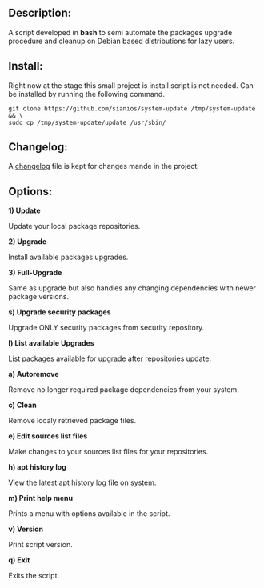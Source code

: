 ## Description:
A script developed in **bash** to semi automate the packages upgrade
procedure and cleanup on Debian based distributions for lazy users.

## Install:
Right now at the stage this small project is install script is not
needed. Can be installed by running the following command.
```
git clone https://github.com/sianios/system-update /tmp/system-update && \
sudo cp /tmp/system-update/update /usr/sbin/
```

## Changelog:
A [changelog] file is kept for changes mande in the project.

## Options:
**1) Update**

Update your local package repositories.

**2) Upgrade**

Install available packages upgrades.

**3) Full-Upgrade**

Same as upgrade but also handles any changing dependencies with newer package versions.

**s) Upgrade security packages**

Upgrade ONLY security packages from security repository.

**l) List available Upgrades**

List packages available for upgrade after repositories update.

**a) Autoremove**

Remove no longer required package dependencies from your system.

**c) Clean**

Remove localy retrieved package files.

**e) Edit sources list files**

Make changes to your sources list files for your repositories.

**h) apt history log**

View the latest apt history log file on system.

**m) Print help menu**

Prints a menu with options available in the script.

**v) Version**

Print script version.

**q) Exit**

Exits the script.

[changelog]: https://github.com/sianios/system-update/blob/master/CHANGELOG.md
